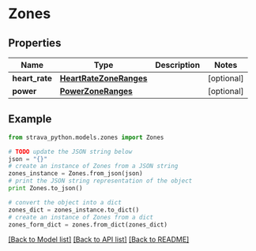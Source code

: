 # Zones


## Properties
Name | Type | Description | Notes
------------ | ------------- | ------------- | -------------
**heart_rate** | [**HeartRateZoneRanges**](HeartRateZoneRanges.md) |  | [optional] 
**power** | [**PowerZoneRanges**](PowerZoneRanges.md) |  | [optional] 

## Example

```python
from strava_python.models.zones import Zones

# TODO update the JSON string below
json = "{}"
# create an instance of Zones from a JSON string
zones_instance = Zones.from_json(json)
# print the JSON string representation of the object
print Zones.to_json()

# convert the object into a dict
zones_dict = zones_instance.to_dict()
# create an instance of Zones from a dict
zones_form_dict = zones.from_dict(zones_dict)
```
[[Back to Model list]](../README.md#documentation-for-models) [[Back to API list]](../README.md#documentation-for-api-endpoints) [[Back to README]](../README.md)


